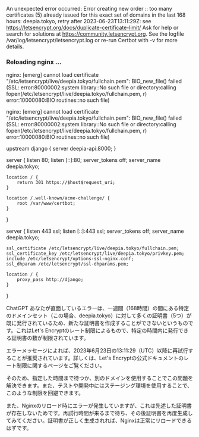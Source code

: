 An unexpected error occurred:
Error creating new order :: too many certificates (5) already issued for this exact set of domains in the last 168 hours: deepia.tokyo, retry after 2023-06-23T13:11:29Z: see https://letsencrypt.org/docs/duplicate-certificate-limit/
Ask for help or search for solutions at https://community.letsencrypt.org. See the logfile /var/log/letsencrypt/letsencrypt.log or re-run Certbot with -v for more details.

### Reloading nginx ...
nginx: [emerg] cannot load certificate "/etc/letsencrypt/live/deepia.tokyo/fullchain.pem": BIO_new_file() failed (SSL: error:80000002:system library::No such file or directory:calling fopen(/etc/letsencrypt/live/deepia.tokyo/fullchain.pem, r) error:10000080:BIO routines::no such file)

nginx: [emerg] cannot load certificate "/etc/letsencrypt/live/deepia.tokyo/fullchain.pem": BIO_new_file() failed (SSL: error:80000002:system library::No such file or directory:calling fopen(/etc/letsencrypt/live/deepia.tokyo/fullchain.pem, r) error:10000080:BIO routines::no such file)



upstream django {
    server deepia-api:8000;
}

server {
    listen 80;
    listen [::]:80;
    server_tokens off;
    server_name deepia.tokyo;

    location / {
        return 301 https://$host$request_uri;
    }

    location /.well-known/acme-challenge/ {
        root /var/www/certbot;
    }
}

server {
    listen 443 ssl;
    listen [::]:443 ssl;
    server_tokens off;
    server_name deepia.tokyo;

    ssl_certificate /etc/letsencrypt/live/deepia.tokyo/fullchain.pem;
    ssl_certificate_key /etc/letsencrypt/live/deepia.tokyo/privkey.pem;
    include /etc/letsencrypt/options-ssl-nginx.conf;
    ssl_dhparam /etc/letsencrypt/ssl-dhparams.pem;

    location / {
        proxy_pass http://django;
    }
}

ChatGPT
あなたが直面しているエラーは、一週間（168時間）の間にある特定のドメインセット（この場合、deepia.tokyo）に対して多くの証明書（5つ）が既に発行されているため、新たな証明書を作成することができないというものです。これはLet's Encryptのレート制限によるもので、特定の時間内に発行できる証明書の数が制限されています。

エラーメッセージによれば、2023年6月23日の13:11:29（UTC）以降に再試行することが推奨されています。詳しくは、Let's Encryptの公式ドキュメントのレート制限に関するページをご覧ください。

そのため、指定した時間まで待つか、別のドメインを使用することでこの問題を解決できます。また、テストや開発中にはステージング環境を使用することで、このような制限を回避できます。

また、Nginxのリロード時にエラーが発生していますが、これは先述した証明書が存在しないためです。再試行時間が来るまで待ち、その後証明書を再度生成してみてください。証明書が正しく生成されれば、Nginxは正常にリロードできるはずです。